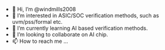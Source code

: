 - 👋 Hi, I’m @windmills2008
- 👀 I’m interested in ASIC/SOC verification methods, such as uvm/pss/formal etc.
- 🌱 I’m currently learning AI based verification methods.
- 💞️ I’m looking to collaborate on AI chip.
- 📫 How to reach me ...

<!---
windmills2008/windmills2008 is a ✨ special ✨ repository because its `README.md` (this file) appears on your GitHub profile.
You can click the Preview link to take a look at your changes.
--->
